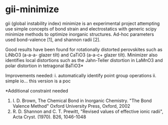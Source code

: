 # gii-minimize

gii (global instability index) minimize is an experimental project attempting use simple concepts of bond strain and electrostatics with generic scipy minimize methods to optimize inorganic structures. Ad-hoc parameters used bond-valence [1], and shannon radii [2]. 

Good results have been found for rotationally distorted perovskites such as LiNbO3 (a-a-a- glazer tilt) and CaTiO3 (a-a-c+ glazer tilt). Minimizer also identifies local distortions such as the Jahn-Teller distortion in LaMnO3 and polar distortion in tetragonal BaTiO3*

Improvements needed:
i. automatically identify point group operations
ii. simple io... this version is a poc

*Additional constraint needed
1. I. D. Brown, The Chemical Bond in Inorganic Chemistry. "The Bond Valence Method" Oxford University Press, Oxford, 2002
2. R. D. Shannon and C. T. Prewitt, "Revised values of effective ionic radii", Acta Cryst. (1970). B26, 1046-1048
